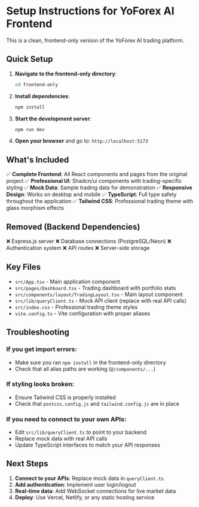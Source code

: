 # Setup Instructions for YoForex AI Frontend

This is a clean, frontend-only version of the YoForex AI trading platform.

## Quick Setup

1. **Navigate to the frontend-only directory**:
   ```bash
   cd frontend-only
   ```

2. **Install dependencies**:
   ```bash
   npm install
   ```

3. **Start the development server**:
   ```bash
   npm run dev
   ```

4. **Open your browser** and go to: `http://localhost:5173`

## What's Included

✅ **Complete Frontend**: All React components and pages from the original project
✅ **Professional UI**: Shadcn/ui components with trading-specific styling
✅ **Mock Data**: Sample trading data for demonstration
✅ **Responsive Design**: Works on desktop and mobile
✅ **TypeScript**: Full type safety throughout the application
✅ **Tailwind CSS**: Professional trading theme with glass morphism effects

## Removed (Backend Dependencies)

❌ Express.js server
❌ Database connections (PostgreSQL/Neon)
❌ Authentication system
❌ API routes
❌ Server-side storage

## Key Files

- `src/App.tsx` - Main application component
- `src/pages/Dashboard.tsx` - Trading dashboard with portfolio stats
- `src/components/layout/TradingLayout.tsx` - Main layout component
- `src/lib/queryClient.ts` - Mock API client (replace with real API calls)
- `src/index.css` - Professional trading theme styles
- `vite.config.ts` - Vite configuration with proper aliases

## Troubleshooting

### If you get import errors:
- Make sure you ran `npm install` in the frontend-only directory
- Check that all alias paths are working (`@/components/...`)

### If styling looks broken:
- Ensure Tailwind CSS is properly installed
- Check that `postcss.config.js` and `tailwind.config.js` are in place

### If you need to connect to your own APIs:
- Edit `src/lib/queryClient.ts` to point to your backend
- Replace mock data with real API calls
- Update TypeScript interfaces to match your API responses

## Next Steps

1. **Connect to your APIs**: Replace mock data in `queryClient.ts`
2. **Add authentication**: Implement user login/logout
3. **Real-time data**: Add WebSocket connections for live market data
4. **Deploy**: Use Vercel, Netlify, or any static hosting service